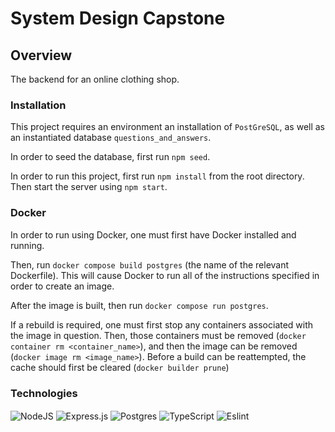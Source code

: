 # System Design Capstone

## Overview

The backend for an online clothing shop.

### Installation

This project requires an environment an installation of `PostGreSQL`, as well as an instantiated database `questions_and_answers`.

In order to seed the database, first run `npm seed`.

In order to run this project, first run `npm install` from the root directory. Then start the server using `npm start`.

### Docker

In order to run using Docker, one must first have Docker installed and running.

Then, run `docker compose build postgres` (the name of the relevant Dockerfile). This will cause Docker to run all of the instructions specified in order to create an image.

After the image is built, then run `docker compose run postgres`.

If a rebuild is required, one must first stop any containers associated with the image in question. Then, those containers must be removed (`docker container rm <container_name>`), and then the image can be removed (`docker image rm <image_name>`). Before a build can be reattempted, the cache should first be cleared (`docker builder prune`)

### Technologies

<!-- Nodejs -->
<img align="center" alt="NodeJS" src="https://img.shields.io/badge/node.js-%2343853D.svg?style=for-the-badge&logo=node-dot-js&logoColor=white"/>

<!-- express -->
<img align="center" alt="Express.js" src="https://img.shields.io/badge/express.js-%23404d59.svg?style=for-the-badge&logo=express&logoColor=%2361DAFB"/>

<!--  postgresql -->
<img align="center" alt="Postgres" src ="https://img.shields.io/badge/postgres-%23316192.svg?style=for-the-badge&logo=postgresql&logoColor=white"/>

<!--  typescript -->
<img align="center" alt="TypeScript" src ="https://img.shields.io/badge/typescript-%23007ACC.svg?style=for-the-badge&logo=typescript&logoColor=white"/>

<!--  eslint -->
<img align="center" alt="Eslint" src ="https://img.shields.io/badge/ESLint-4B3263?style=for-the-badge&logo=eslint&logoColor=white"/>
